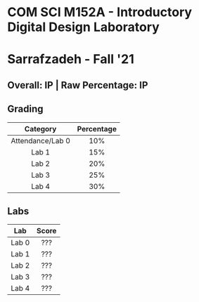 # COM SCI M152A - Introductory Digital Design Laboratory

# Sarrafzadeh - Fall '21

## Overall: IP | Raw Percentage: IP

## Grading

|     Category     | Percentage |
| :--------------: | :--------: |
| Attendance/Lab 0 |    10%     |
|      Lab 1       |    15%     |
|      Lab 2       |    20%     |
|      Lab 3       |    25%     |
|      Lab 4       |    30%     |

## Labs

|  Lab  | Score |
| :---: | :---: |
| Lab 0 |  ???  |
| Lab 1 |  ???  |
| Lab 2 |  ???  |
| Lab 3 |  ???  |
| Lab 4 |  ???  |

